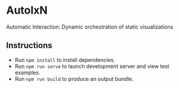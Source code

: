# AutoIxN

Automatic Interaction: Dynamic orchestration of static visualizations

## Instructions

- Run `npm install` to install dependencies. 
- Run `npm run serve` to launch development server and view test examples.
- Run `npm run build` to produce an output bundle.
